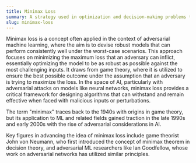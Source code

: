```yaml
---
title: Minimax Loss
summary: A strategy used in optimization and decision-making problems to minimize the maximum possible loss.
slug: minimax-loss
---
```


Minimax loss is a concept often applied in the context of adversarial machine learning, where the aim is to devise robust models that can perform consistently well under the worst-case scenarios. This approach focuses on minimizing the maximum loss that an adversary can inflict, essentially optimizing the model to be as robust as possible against the most challenging inputs. It draws from game theory, where it is utilized to ensure the best possible outcome under the assumption that an adversary is trying to maximize the loss. In the space of AI, particularly with adversarial attacks on models like neural networks, minimax loss provides a critical framework for designing algorithms that can withstand and remain effective when faced with malicious inputs or perturbations.

The term "minimax" traces back to the 1940s with origins in game theory, but its application to ML and related fields gained traction in the late 1990s and early 2000s with the rise of adversarial considerations in AI.

Key figures in advancing the idea of minimax loss include game theorist John von Neumann, who first introduced the concept of minimax theorem in decision theory, and adversarial ML researchers like Ian Goodfellow, whose work on adversarial networks has utilized similar principles.